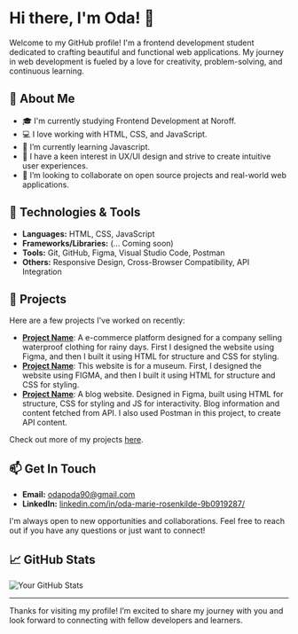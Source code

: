 # Hi there, I'm Oda! 👋

Welcome to my GitHub profile! I'm a frontend development student dedicated to crafting beautiful and functional web applications. My journey in web development is fueled by a love for creativity, problem-solving, and continuous learning.

## 🚀 About Me

- 🎓 I'm currently studying Frontend Development at Noroff.
- 💻 I love working with HTML, CSS, and JavaScript.
- 🌱 I’m currently learning Javascript.
- 🎨 I have a keen interest in UX/UI design and strive to create intuitive user experiences.
- 👯 I’m looking to collaborate on open source projects and real-world web applications.

## 🔧 Technologies & Tools

- **Languages:** HTML, CSS, JavaScript
- **Frameworks/Libraries:** (... Coming soon)
- **Tools:** Git, GitHub, Figma, Visual Studio Code, Postman
- **Others:** Responsive Design, Cross-Browser Compatibility, API Integration

## 🌟 Projects

Here are a few projects I've worked on recently:

- **[Project Name](https://github.com/omro0107/Rainy-Days)**: A e-commerce platform designed for a company selling waterproof clothing for rainy days. First I designed the website using Figma, and then I built it using HTML for structure and CSS for styling.
- **[Project Name](https://github.com/omro0107/Nordic-Science-Nexus)**: This website is for a museum. First, I designed the website using FIGMA, and then I built it using HTML for structure and CSS for styling.
- **[Project Name](https://github.com/NoroffFEU/FED1-PE1-omro0107)**: A blog website. Designed in Figma, built using HTML for structure, CSS for styling and JS for interactivity. Blog information and content fetched from API. I also used Postman in this project, to create API content.

Check out more of my projects [here](https://github.com/omro0107?tab=repositories).

## 📫 Get In Touch

- **Email:** [odapoda90@gmail.com](mailto:odapoda90@gmail.com)
- **LinkedIn:** [linkedin.com/in/oda-marie-rosenkilde-9b0919287/](https://www.linkedin.com/in/oda-marie-rosenkilde-9b0919287/)

I'm always open to new opportunities and collaborations. Feel free to reach out if you have any questions or just want to connect!

## 📈 GitHub Stats

![Your GitHub Stats](https://github-readme-stats.vercel.app/api?username=omro0107&show_icons=true&hide_border=true)

---

Thanks for visiting my profile! I’m excited to share my journey with you and look forward to connecting with fellow developers and learners.

